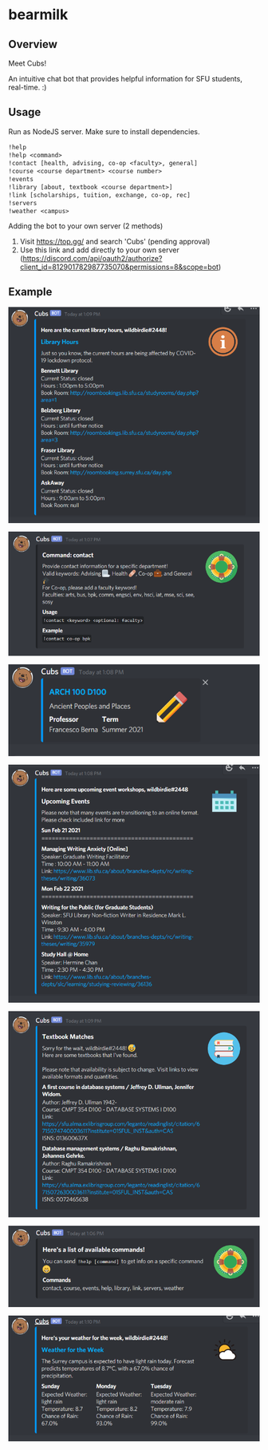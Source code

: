 # bearmilk

## Overview
Meet Cubs!

An intuitive chat bot that provides helpful information for SFU students, real-time. :)


## Usage

Run as NodeJS server. Make sure to install dependencies.


```
!help
!help <command>
!contact [health, advising, co-op <faculty>, general]
!course <course department> <course number>
!events
!library [about, textbook <course department>]
!link [scholarships, tuition, exchange, co-op, rec]
!servers
!weather <campus>
```

Adding the bot to your own server (2 methods)
1) Visit https://top.gg/ and search 'Cubs' (pending approval)
2) Use this link and add directly to your own server (https://discord.com/api/oauth2/authorize?client_id=812901782987735070&permissions=8&scope=bot)

## Example

![about](https://github.com/dstrigoun/bearmilk/blob/main/resources/readme/about.png)


![contact](https://github.com/dstrigoun/bearmilk/blob/main/resources/readme/contact.png)


![courses](https://github.com/dstrigoun/bearmilk/blob/main/resources/readme/courses.png)


![events](https://github.com/dstrigoun/bearmilk/blob/main/resources/readme/events.png)


![textbook](https://github.com/dstrigoun/bearmilk/blob/main/resources/readme/textbook.png)


![unknown](https://github.com/dstrigoun/bearmilk/blob/main/resources/readme/unknown.png)


![weather](https://github.com/dstrigoun/bearmilk/blob/main/resources/readme/weather.png)
